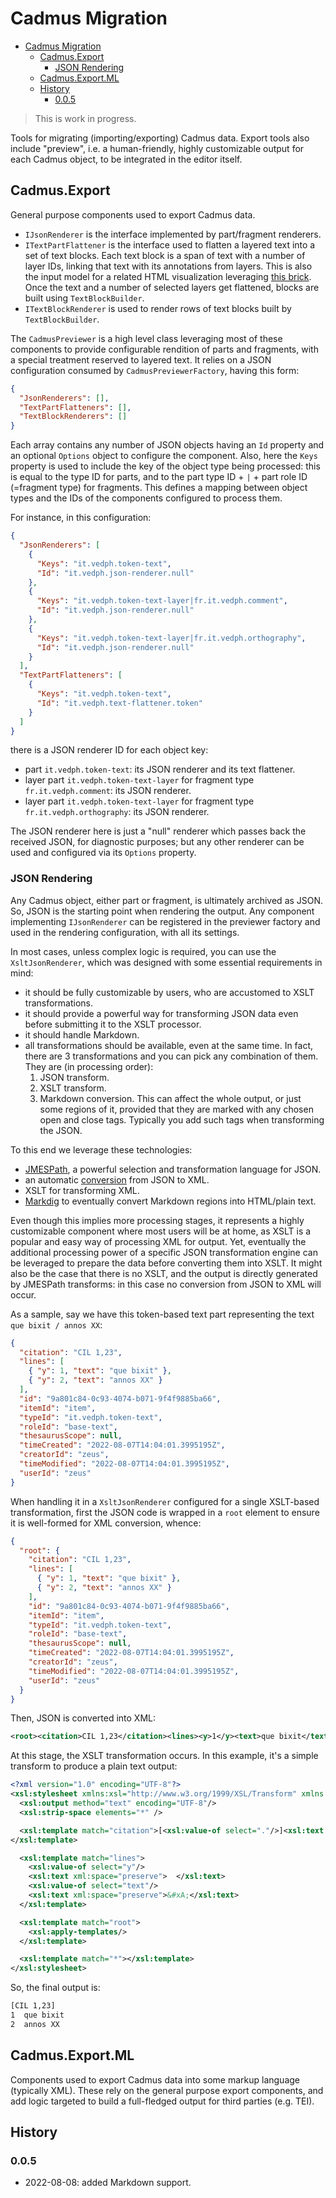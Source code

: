 # Cadmus Migration

- [Cadmus Migration](#cadmus-migration)
  - [Cadmus.Export](#cadmusexport)
    - [JSON Rendering](#json-rendering)
  - [Cadmus.Export.ML](#cadmusexportml)
  - [History](#history)
    - [0.0.5](#005)

>This is work in progress.

Tools for migrating (importing/exporting) Cadmus data. Export tools also include "preview", i.e. a human-friendly, highly customizable output for each Cadmus object, to be integrated in the editor itself.

## Cadmus.Export

General purpose components used to export Cadmus data.

- `IJsonRenderer` is the interface implemented by part/fragment renderers.
- `ITextPartFlattener` is the interface used to flatten a layered text into a set of text blocks. Each text block is a span of text with a number of layer IDs, linking that text with its annotations from layers. This is also the input model for a related HTML visualization leveraging [this brick](https://github.com/vedph/cadmus-bricks-shell/tree/master/projects/myrmidon/cadmus-text-block-view). Once the text and a number of selected layers get flattened, blocks are built using `TextBlockBuilder`.
- `ITextBlockRenderer` is used to render rows of text blocks built by `TextBlockBuilder`.

The `CadmusPreviewer` is a high level class leveraging most of these components to provide configurable rendition of parts and fragments, with a special treatment reserved to layered text. It relies on a JSON configuration consumed by `CadmusPreviewerFactory`, having this form:

```json
{
  "JsonRenderers": [],
  "TextPartFlatteners": [],
  "TextBlockRenderers": []
}
```

Each array contains any number of JSON objects having an `Id` property and an optional `Options` object to configure the component. Also, here the `Keys` property is used to include the key of the object type being processed: this is equal to the type ID for parts, and to the part type ID + `|` + part role ID (=fragment type) for fragments. This defines a mapping between object types and the IDs of the components configured to process them.

For instance, in this configuration:

```json
{
  "JsonRenderers": [
    {
      "Keys": "it.vedph.token-text",
      "Id": "it.vedph.json-renderer.null"
    },
    {
      "Keys": "it.vedph.token-text-layer|fr.it.vedph.comment",
      "Id": "it.vedph.json-renderer.null"
    },
    {
      "Keys": "it.vedph.token-text-layer|fr.it.vedph.orthography",
      "Id": "it.vedph.json-renderer.null"
    }
  ],
  "TextPartFlatteners": [
    {
      "Keys": "it.vedph.token-text",
      "Id": "it.vedph.text-flattener.token"
    }
  ]
}
```

there is a JSON renderer ID for each object key:

- part `it.vedph.token-text`: its JSON renderer and its text flattener.
- layer part `it.vedph.token-text-layer` for fragment type `fr.it.vedph.comment`: its JSON renderer.
- layer part `it.vedph.token-text-layer` for fragment type `fr.it.vedph.orthography`: its JSON renderer.

The JSON renderer here is just a "null" renderer which passes back the received JSON, for diagnostic purposes; but any other renderer can be used and configured via its `Options` property.

### JSON Rendering

Any Cadmus object, either part or fragment, is ultimately archived as JSON. So, JSON is the starting point when rendering the output. Any component implementing `IJsonRenderer` can be registered in the previewer factory and used in the rendering configuration, with all its settings.

In most cases, unless complex logic is required, you can use the `XsltJsonRenderer`, which was designed with some essential requirements in mind:

- it should be fully customizable by users, who are accustomed to XSLT transformations.
- it should provide a powerful way for transforming JSON data even before submitting it to the XSLT processor.
- it should handle Markdown.
- all transformations should be available, even at the same time. In fact, there are 3 transformations and you can pick any combination of them. They are (in processing order):
  1. JSON transform.
  2. XSLT transform.
  3. Markdown conversion. This can affect the whole output, or just some regions of it, provided that they are marked with any chosen open and close tags. Typically you add such tags when transforming the JSON.

To this end we leverage these technologies:

- [JMESPath](https://jmespath.org/tutorial.html), a powerful selection and transformation language for JSON.
- an automatic [conversion](https://www.newtonsoft.com/json/help/html/ConvertingJSONandXML.htm) from JSON to XML.
- XSLT for transforming XML.
- [Markdig](https://github.com/xoofx/markdig) to eventually convert Markdown regions into HTML/plain text.

Even though this implies more processing stages, it represents a highly customizable component where most users will be at home, as XSLT is a popular and easy way of processing XML for output. Yet, eventually the additional processing power of a specific JSON transformation engine can be leveraged to prepare the data before converting them into XSLT. It might also be the case that there is no XSLT, and the output is directly generated by JMESPath transforms: in this case no conversion from JSON to XML will occur.

As a sample, say we have this token-based text part representing the text `que bixit / annos XX`:

```json
{
  "citation": "CIL 1,23",
  "lines": [
    { "y": 1, "text": "que bixit" },
    { "y": 2, "text": "annos XX" }
  ],
  "id": "9a801c84-0c93-4074-b071-9f4f9885ba66",
  "itemId": "item",
  "typeId": "it.vedph.token-text",
  "roleId": "base-text",
  "thesaurusScope": null,
  "timeCreated": "2022-08-07T14:04:01.3995195Z",
  "creatorId": "zeus",
  "timeModified": "2022-08-07T14:04:01.3995195Z",
  "userId": "zeus"
}
```

When handling it in a `XsltJsonRenderer` configured for a single XSLT-based transformation, first the JSON code is wrapped in a `root` element to ensure it is well-formed for XML conversion, whence:

```json
{
  "root": {
    "citation": "CIL 1,23",
    "lines": [
      { "y": 1, "text": "que bixit" },
      { "y": 2, "text": "annos XX" }
    ],
    "id": "9a801c84-0c93-4074-b071-9f4f9885ba66",
    "itemId": "item",
    "typeId": "it.vedph.token-text",
    "roleId": "base-text",
    "thesaurusScope": null,
    "timeCreated": "2022-08-07T14:04:01.3995195Z",
    "creatorId": "zeus",
    "timeModified": "2022-08-07T14:04:01.3995195Z",
    "userId": "zeus"
  }
}
```

Then, JSON is converted into XML:

```xml
<root><citation>CIL 1,23</citation><lines><y>1</y><text>que bixit</text></lines><lines><y>2</y><text>annos XX</text></lines><id>9a801c84-0c93-4074-b071-9f4f9885ba66</id><itemId>item</itemId><typeId>it.vedph.token-text</typeId><roleId>base-text</roleId><thesaurusScope /><timeCreated>2022-08-07T14:12:44.8640749Z</timeCreated><creatorId>zeus</creatorId><timeModified>2022-08-07T14:12:44.8640749Z</timeModified><userId>zeus</userId></root>
```

At this stage, the XSLT transformation occurs. In this example, it's a simple transform to produce a plain text output:

```xml
<?xml version="1.0" encoding="UTF-8"?>
<xsl:stylesheet xmlns:xsl="http://www.w3.org/1999/XSL/Transform" xmlns:tei="http://www.tei-c.org/ns/1.0" version="1.0">
  <xsl:output method="text" encoding="UTF-8"/>
  <xsl:strip-space elements="*" />

  <xsl:template match="citation">[<xsl:value-of select="."/>]<xsl:text xml:space="preserve">&#xA;</xsl:text>
</xsl:template>

  <xsl:template match="lines">
    <xsl:value-of select="y"/>
    <xsl:text xml:space="preserve">  </xsl:text>
    <xsl:value-of select="text"/>
    <xsl:text xml:space="preserve">&#xA;</xsl:text>
  </xsl:template>

  <xsl:template match="root">
    <xsl:apply-templates/>
  </xsl:template>

  <xsl:template match="*"></xsl:template>
</xsl:stylesheet>
```

So, the final output is:

```txt
[CIL 1,23]
1  que bixit
2  annos XX
```

## Cadmus.Export.ML

Components used to export Cadmus data into some markup language (typically XML). These rely on the general purpose export components, and add logic targeted to build a full-fledged output for third parties (e.g. TEI).

## History

### 0.0.5

- 2022-08-08: added Markdown support.
